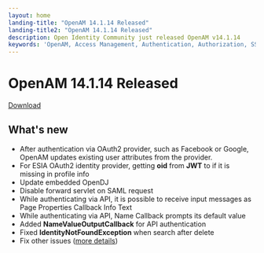 ```yaml
---
layout: home
landing-title: "OpenAM 14.1.14 Released"
landing-title2: "OpenAM 14.1.14 Released"
description: Open Identity Community just released OpenAM v14.1.14
keywords: 'OpenAM, Access Management, Authentication, Authorization, SSO, Single Sign On, Identity Provider, Open Identity Platform, Release, OAuth2, SAML, API Authentication'
---
```


# OpenAM 14.1.14 Released
[Download](https://github.com/OpenIdentityPlatform/OpenAM/releases/tag/14.1.14)
## What's new
* After authentication via OAuth2 provider, such as Facebook or Google, OpenAM updates existing user attributes from the provider.
* For ESIA OAuth2 identity provider, getting **oid** from **JWT** to if it is missing in profile info
* Update embedded OpenDJ
* Disable forward servlet on SAML request
* While authenticating via API, it is possible to receive input messages as Page Properties Callback Info Text
* While authenticating via API, Name Callback prompts its default value
* Added **NameValueOutputCallback** for API authentication
* Fixed **IdentityNotFoundException** when search after delete
* Fix other issues ([more details](https://github.com/OpenIdentityPlatform/OpenAM/compare/29b1c4246f7fccd6b98f92d56c31a8ef7b4e6a3a...78f38dc49d0e7780aabdc38d1e3a097a3c246758))
